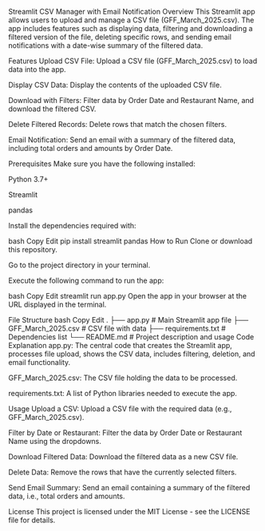 Streamlit CSV Manager with Email Notification
Overview
This Streamlit app allows users to upload and manage a CSV file (GFF_March_2025.csv). The app includes features such as displaying data, filtering and downloading a filtered version of the file, deleting specific rows, and sending email notifications with a date-wise summary of the filtered data.

Features
Upload CSV File: Upload a CSV file (GFF_March_2025.csv) to load data into the app.

Display CSV Data: Display the contents of the uploaded CSV file.

Download with Filters: Filter data by Order Date and Restaurant Name, and download the filtered CSV.

Delete Filtered Records: Delete rows that match the chosen filters.

Email Notification: Send an email with a summary of the filtered data, including total orders and amounts by Order Date.

Prerequisites
Make sure you have the following installed:

Python 3.7+

Streamlit

pandas

Install the dependencies required with:

bash
Copy
Edit
pip install streamlit pandas
How to Run
Clone or download this repository.

Go to the project directory in your terminal.

Execute the following command to run the app:

bash
Copy
Edit
streamlit run app.py
Open the app in your browser at the URL displayed in the terminal.

File Structure
bash
Copy
Edit
.
├── app.py                # Main Streamlit app file
├── GFF_March_2025.csv    # CSV file with data
├── requirements.txt      # Dependencies list
└── README.md             # Project description and usage
Code Explanation
app.py: The central code that creates the Streamlit app, processes file upload, shows the CSV data, includes filtering, deletion, and email functionality.

GFF_March_2025.csv: The CSV file holding the data to be processed.

requirements.txt: A list of Python libraries needed to execute the app.

Usage
Upload a CSV: Upload a CSV file with the required data (e.g., GFF_March_2025.csv).

Filter by Date or Restaurant: Filter the data by Order Date or Restaurant Name using the dropdowns.

Download Filtered Data: Download the filtered data as a new CSV file.

Delete Data: Remove the rows that have the currently selected filters.

Send Email Summary: Send an email containing a summary of the filtered data, i.e., total orders and amounts. 

License
This project is licensed under the MIT License - see the LICENSE file for details.

